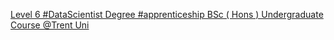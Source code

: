 [Level 6 #DataScientist Degree #apprenticeship BSc ( Hons ) Undergraduate Course   @Trent Uni](https://qi.tc/qi/115510)